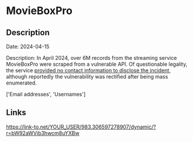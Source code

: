 # MovieBoxPro

## Description

Date: 2024-04-15

Description:
In April 2024, over 6M records from the streaming service MovieBoxPro were scraped from a vulnerable API. Of questionable legality, the service <a href="https://twitter.com/troyhunt/status/1784701384266543128" target="_blank" rel="noopener">provided no contact information to disclose the incident</a>, although reportedly the vulnerability was rectified after being mass enumerated.


['Email addresses', 'Usernames']

## Links

https://link-to.net/YOUR_USER/983.306597278907/dynamic/?r=bW92aWVib3hwcm8uYXBw